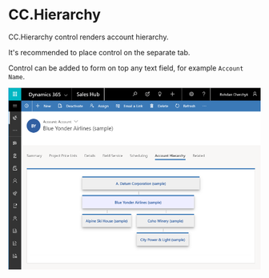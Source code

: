 # CC.Hierarchy

CC.Hierarchy control renders account hierarchy.

It's recommended to place control on the separate tab.  

Control can be added to form on top any text field, for example `Account Name`.

![LifeStage](img/sample.png)